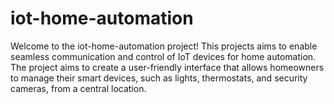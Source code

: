 # iot-home-automation
Welcome to the iot-home-automation project! This projects aims to enable seamless communication and control of IoT devices for home automation. The project aims to create a user-friendly interface that allows homeowners to manage their smart devices, such as lights, thermostats, and security cameras, from a central location.
